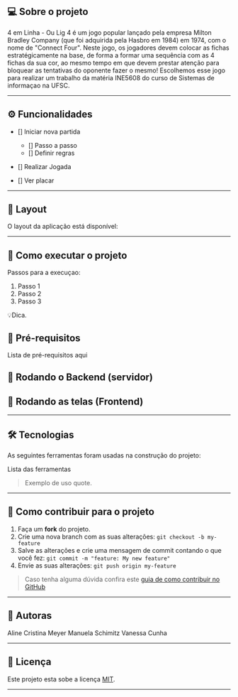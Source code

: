 ## 💻 Sobre o projeto

4 em Linha - Ou Lig 4 é um jogo popular lançado pela empresa Milton Bradley Company (que foi adquirida pela Hasbro em 1984) em 1974, com o nome de "Connect Four". Neste jogo, os jogadores devem colocar as fichas estratégicamente na base, de forma a formar uma sequência com as 4 fichas da sua cor, ao mesmo tempo em que devem prestar atenção para bloquear as tentativas do oponente fazer o mesmo! Escolhemos esse jogo para realizar um trabalho da matéria INE5608 do curso de Sistemas de informaçao na UFSC.

---

## ⚙️ Funcionalidades

- [] Iniciar nova partida
  - [] Passo a passo
  - [] Definir regras

- [] Realizar Jogada

- [] Ver placar

---

## 🎨 Layout

O layout da aplicação está disponível:


---

## 🚀 Como executar o projeto

Passos para a execuçao:
1. Passo 1 
2. Passo 2
3. Passo 3

💡Dica.

## 🧳 Pré-requisitos
Lista de pré-requisitos aqui

## 🎲 Rodando o Backend (servidor)

## 🧭 Rodando as telas (Frontend)


---

## 🛠 Tecnologias

As seguintes ferramentas foram usadas na construção do projeto:

Lista das ferramentas

> Exemplo de uso quote.

---

## 💪 Como contribuir para o projeto

1. Faça um **fork** do projeto.
2. Crie uma nova branch com as suas alterações: `git checkout -b my-feature`
3. Salve as alterações e crie uma mensagem de commit contando o que você fez: `git commit -m "feature: My new feature"`
4. Envie as suas alterações: `git push origin my-feature`
> Caso tenha alguma dúvida confira este [guia de como contribuir no GitHub](./CONTRIBUTING.md)

---

## 🦸 Autoras

Aline Cristina Meyer
Manuela Schimitz
Vanessa Cunha


---

## 📝 Licença

Este projeto esta sobe a licença [MIT](./LICENSE).

---

